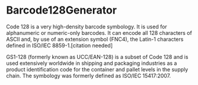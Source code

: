 # Barcode128Generator

Code 128 is a very high-density barcode symbology. It is used for alphanumeric or numeric-only barcodes. It can encode all 128 characters of ASCII and, by use of an extension symbol (FNC4), the Latin-1 characters defined in ISO/IEC 8859-1.[citation needed]

GS1-128 (formerly known as UCC/EAN-128) is a subset of Code 128 and is used extensively worldwide in shipping and packaging industries as a product identification code for the container and pallet levels in the supply chain. The symbology was formerly defined as ISO/IEC 15417:2007.

